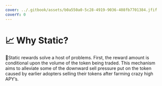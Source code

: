 ```yaml
---
cover: ../.gitbook/assets/b0a550a0-5c28-4919-9036-408fb7701384.jfif
coverY: 0
---
```


# 📈 Why Static?

:clap:Static rewards solve a host of problems. First, the reward amount is conditional upon the volume of the token being traded. This mechanism aims to alleviate some of the downward sell pressure put on the token caused by earlier adopters selling their tokens after farming crazy high APY’s.
